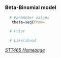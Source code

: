 ### Beta-Binomial model

```R
  # Parameter values 
   theta=seq(from=

  # Prior
  
  # Likelihood


```


*[STT465 Homepage](https://github.com/gdlc/STT465)*
